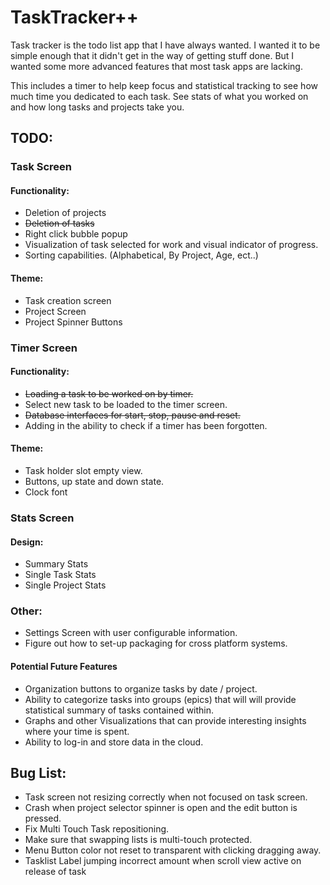 # TaskTracker++

Task tracker is the todo list app that I have always wanted. I wanted it to be simple enough that it didn't get in the way of getting stuff done. But I wanted some more advanced features that most task apps are lacking. 

This includes a timer to help keep focus and statistical tracking to see how much time you dedicated to each task. See stats of what you worked on and how long tasks and projects take you.


## TODO:
### Task Screen
#### Functionality:
+ Deletion of projects
+ ~~Deletion of tasks~~
+ Right click bubble popup
+ Visualization of task selected for work and visual indicator of progress.
+ Sorting capabilities. (Alphabetical, By Project, Age, ect..) 


#### Theme:
+ Task creation screen 
+ Project Screen
+ Project Spinner Buttons

### Timer Screen
#### Functionality:
+ ~~Loading a task to be worked on by timer.~~
+ Select new task to be loaded to the timer screen.
+ ~~Database interfaces for start, stop, pause and reset.~~
+ Adding in the ability to check if a timer has been forgotten.

#### Theme:
+ Task holder slot empty view.
+ Buttons, up state and down state.
+ Clock font

### Stats Screen
#### Design:
+ Summary Stats
+ Single Task Stats
+ Single Project Stats

### Other:
+ Settings Screen with user configurable information.
+ Figure out how to set-up packaging for cross platform systems.

#### Potential Future Features
+ Organization buttons to organize tasks by date / project.
+ Ability to categorize tasks into groups (epics) that will will provide statistical summary of tasks contained within.
+ Graphs and other Visualizations that can provide interesting insights where your time is spent.
+ Ability to log-in and store data in the cloud.

## Bug List:

+ Task screen not resizing correctly when not focused on task screen.
+ Crash when project selector spinner is open and the edit button is pressed.
+ Fix Multi Touch Task repositioning.
+ Make sure that swapping lists is multi-touch protected.
+ Menu Button color not reset to transparent with clicking dragging away.
+ Tasklist Label jumping incorrect amount when scroll view active on release of task
